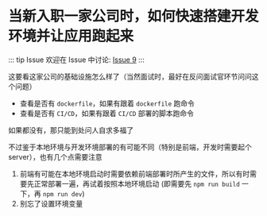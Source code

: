 # 当新入职一家公司时，如何快速搭建开发环境并让应用跑起来



::: tip Issue 
 欢迎在 Issue 中讨论: [Issue 9](https://github.com/shfshanyue/Daily-Question/issues/9) 
:::

这要看这家公司的基础设施怎么样了（当然面试时，最好在反问面试官环节问问这个问题）

+ 查看是否有 `dockerfile`，如果有跟着 `dockerfile` 跑命令
+ 查看是否有 `CI/CD`，如果有跟着 `CI/CD` 部署的脚本跑命令

如果都没有，那只能到处问人自求多福了

不过鉴于本地环境与开发环境部署的有可能不同（特别是前端，开发时需要起个 server），也有几个点需要注意

1. 前端有可能在本地环境启动时需要依赖前端部署时所产生的文件，所以有时需要先正常部署一遍，再试着按照本地环境启动 (即需要先 `npm run build` 一下，再 `npm run dev`)
1. 别忘了设置环境变量